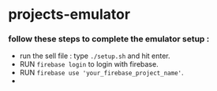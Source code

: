 # projects-emulator

### follow these steps to complete the emulator setup :
- run the sell file : type `./setup.sh` and hit enter.
- RUN `firebase login` to login with firebase.
- RUN `firebase use 'your_firebase_project_name'`.
- 
  
  

